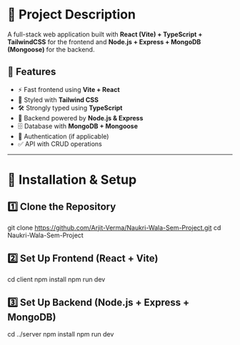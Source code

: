 # 🚀 Project Description

A full-stack web application built with **React (Vite) + TypeScript + TailwindCSS** for the frontend and **Node.js + Express + MongoDB (Mongoose)** for the backend.

## 📌 Features
- ⚡ Fast frontend using **Vite + React**
- 🎨 Styled with **Tailwind CSS**
- 🛠️ Strongly typed using **TypeScript**
- 🔧 Backend powered by **Node.js & Express**
- 🗄️ Database with **MongoDB + Mongoose**
- 🔑 Authentication (if applicable)
- ✅ API with CRUD operations

---

# 🔧 Installation & Setup

## 1️⃣ Clone the Repository
git clone https://github.com/Arjit-Verma/Naukri-Wala-Sem-Project.git
cd Naukri-Wala-Sem-Project

## 2️⃣ Set Up Frontend (React + Vite)
cd client
npm install
npm run dev

## 3️⃣ Set Up Backend (Node.js + Express + MongoDB)
cd ../server
npm install
npm run dev
